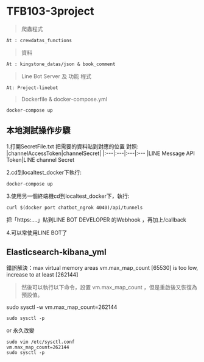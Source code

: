 # TFB103-3project

>爬蟲程式
```
At : crewdatas_functions
```
>資料
```
At : kingstone_datas/json & book_comment
```
>Line Bot Server 及 功能 程式
```
At: Project-linebot
```
>Dockerfile & docker-compose.yml
```
docker-compose up
```
## 本地測試操作步驟

1.打開SecretFile.txt
把需要的資料貼到對應的位置
對照:
|channelAccessToken|channelSecret|
|:---|:---|:---|:---
|LINE Message API Token|LINE channel Secret

2.cd到localtest_docker下執行:
```
docker-compose up
``` 
3.使用另一個終端機cd到localtest_docker下，執行:
```
curl $(docker port chatbot_ngrok 4040)/api/tunnels
```
把「https:....」貼到LINE BOT DEVELOPER 的Webhook ，再加上/callback

4.可以常使用LINE BOT了

## Elasticsearch-kibana_yml

錯誤解決：max virtual memory areas vm.max_map_count [65530] is too low, increase to at least [262144]

> 然後可以執行以下命令，設置 vm.max_map_count ，但是重啟後又恢復為預設值。

sudo sysctl -w vm.max_map_count=262144
```
sudo sysctl -p
```
or 永久改變
```
sudo vim /etc/sysctl.conf
vm.max_map_count=262144
sudo sysctl -p
```
